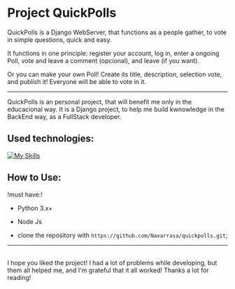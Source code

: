 # Project QuickPolls

QuickPolls is a Django WebServer, that functions as a people gather, to vote in simple questions, quick and easy.

It functions in one principle: register your account, log in, enter a ongoing Poll, vote and leave a comment (opcional), and leave (if you want).

Or you can make your own Poll! Create its title, description, selection vote, and publish it! Everyone will be able to vote in it.

<hr>

QuickPolls is an personal project, that will benefit me only in the educacional way. It is a Django project, to help me build
kwnowledge in the BackEnd way, as a FullStack developer.


## Used technologies:

[![My Skills](https://skillicons.dev/icons?i=django,react,tailwind,sqlite)](https://skillicons.dev)

## How to Use:

!must have:!
- Python 3.x+
- Node Js

- clone the repository with `https://github.com/Navarrasa/quickpolls.git`;


<hr>
<br>
I hope you liked the project! I had a lot of problems while developing, but them all helped me, and I'm grateful that it all worked!
Thanks a lot for reading!
